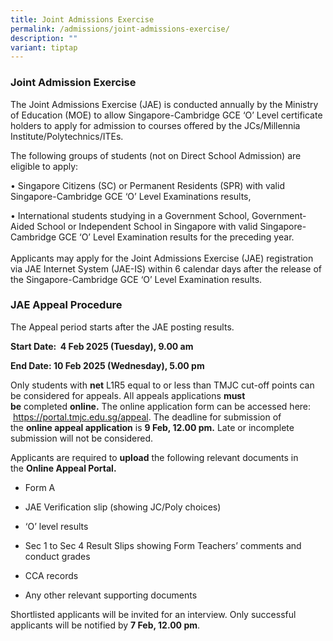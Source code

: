 ```yaml
---
title: Joint Admissions Exercise
permalink: /admissions/joint-admissions-exercise/
description: ""
variant: tiptap
---
```

<h3>Joint Admission Exercise</h3>
<p>The Joint Admissions Exercise (JAE) is conducted annually by the Ministry
of Education (MOE) to allow Singapore-Cambridge GCE ‘O’ Level certificate
holders to apply for admission to courses offered by the JCs/Millennia
Institute/Polytechnics/ITEs.</p>
<p>The following groups of students (not on Direct School Admission) are
eligible to apply:</p>
<p>• Singapore Citizens (SC) or Permanent Residents (SPR) with valid Singapore-Cambridge
GCE ‘O’ Level Examinations results,</p>
<p>• International students studying in a Government School, Government-Aided
School or Independent School in Singapore with valid Singapore-Cambridge
GCE ‘O’ Level Examination results for the preceding year.
<br>
<br>Applicants may apply for the Joint Admissions Exercise (JAE) registration
via JAE Internet System (JAE-IS) within 6 calendar days after the release
of the Singapore-Cambridge GCE ‘O’ Level Examination results.</p>
<h3>JAE Appeal Procedure</h3>
<p>The Appeal period starts after the JAE posting results.</p>
<p><strong>Start Date:&nbsp; 4 Feb 2025 (Tuesday), 9.00 am</strong>
</p>
<p><strong>End Date: 10 Feb 2025 (Wednesday), 5.00 pm</strong>
</p>
<p>Only students with&nbsp;<strong>net</strong>&nbsp;L1R5 equal to or less
than TMJC cut-off points can be considered for appeals.&nbsp;All appeals
applications&nbsp;<strong>must be</strong>&nbsp;completed&nbsp;<strong>online.</strong>&nbsp;The
online application form can be accessed&nbsp;here: &nbsp;<a href="https://portal.tmjc.edu.sg/appeal" rel="noopener noreferrer nofollow" target="_blank">https://portal.tmjc.edu.sg/appeal</a>.
The deadline for submission of the&nbsp;<strong>online appeal application</strong>&nbsp;is&nbsp;<strong>9 Feb, 12.00 pm.</strong>&nbsp;Late
or incomplete submission will not be considered.</p>
<p>Applicants are required to&nbsp;<strong>upload</strong>&nbsp;the following
relevant documents in the&nbsp;<strong>Online Appeal Portal.</strong>
</p>
<ul data-tight="true" class="tight">
<li>
<p>Form A</p>
</li>
<li>
<p>JAE Verification slip (showing JC/Poly choices)</p>
</li>
<li>
<p>‘O’ level results</p>
</li>
<li>
<p>Sec 1 to Sec 4 Result Slips showing Form Teachers’ comments and conduct
grades</p>
</li>
<li>
<p>CCA records</p>
</li>
<li>
<p>Any other relevant supporting documents</p>
</li>
</ul>
<p>Shortlisted applicants will be invited for an interview.&nbsp;Only successful
applicants will be notified by&nbsp;<strong>7 Feb, 12.00 pm</strong>.</p>